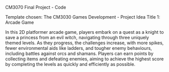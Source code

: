 CM3070 Final Project - Code

Template chosen: The CM3030 Games Development - Project Idea Title 1: Arcade Game

In this 2D platformer arcade game, players embark on a quest as a knight to save a princess from an evil witch, navigating through three uniquely themed levels. As they progress, the challenges increase, with more spikes, fewer environmental aids like ladders, and tougher enemy behaviours, including battles against orcs and shamans. Players can earn points by collecting items and defeating enemies, aiming to achieve the highest score by completing the levels as quickly and efficiently as possible.
